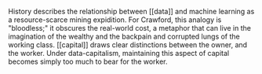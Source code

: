 History describes the relationship between [[data]] and machine learning as a resource-scarce mining expidition. For Crawford, this analogy is "bloodless;" it obscures the real-world cost, a metaphor that can live in the imagination of the wealthy and the backpain and corrupted lungs of the working class. [[capital]] draws clear distinctions between the owner, and the worker. Under data-capitalism, maintaining this aspect of capital becomes simply too much to bear for the worker.